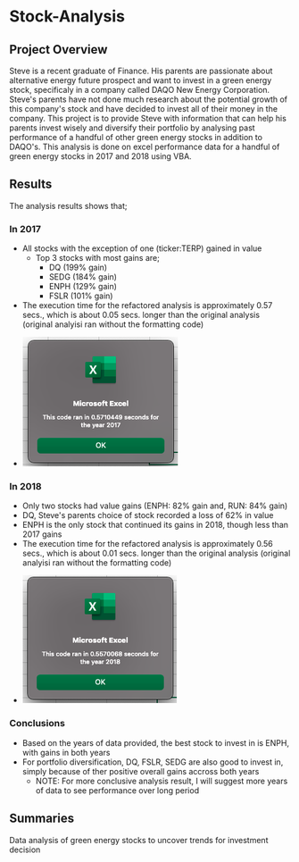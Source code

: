 # Stock-Analysis
## Project Overview
Steve is a recent graduate of Finance. His parents are passionate about alternative energy future prospect and want to invest in a green energy stock, specificaly in a company called DAQO New Energy Corporation. Steve's parents have not done much research about the potential growth of this company's stock and have decided to invest all of their money in the company. This project is to provide Steve with information that can help his parents invest wisely and diversify their portfolio by analysing past performance of a handful of other green energy stocks in addition to DAQO's. This analysis is done on excel performance data  for a handful of green energy stocks in 2017 and 2018 using VBA.
## Results
The analysis results shows that;
### In 2017
* All stocks with the exception of one (ticker:TERP) gained in value
  - Top 3 stocks with most gains are;
    - DQ (199% gain)
    - SEDG (184% gain)
    - ENPH (129% gain)
    - FSLR (101% gain)
* The execution time for the refactored analysis is approximately 0.57 secs., which is about 0.05 secs. longer than the original analysis (original analyisi ran without the formatting code)
- ![VBA_Challenge_2017](https://github.com/Omodayo/stock-analysis/blob/main/VBA_Challenge_2017.png)
### In 2018
* Only two stocks had value gains (ENPH: 82% gain and, RUN: 84% gain)
* DQ, Steve's parents choice of stock recorded a loss of 62% in value
* ENPH is the only stock that continued its gains in 2018, though less than 2017 gains
* The execution time for the refactored analysis is approximately 0.56 secs., which is about 0.01 secs. longer than the original analysis (original analyisi ran without the formatting code)
- ![VBA_Challenge_2018](https://github.com/Omodayo/stock-analysis/blob/main/VBA_Challenge_2018.png)
### Conclusions
* Based on the years of data provided, the best stock to invest in is ENPH, with gains in both years
* For portfolio diversification, DQ, FSLR, SEDG are also good to invest in, simply because of ther positive overall gains accross both years
  - NOTE: For more conclusive analysis result, I will suggest more years of data to see performance over long period
## Summaries
Data analysis of green energy stocks to uncover trends for investment decision

